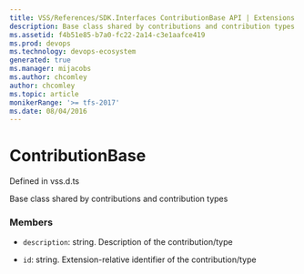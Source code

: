 ```yaml
---
title: VSS/References/SDK.Interfaces ContributionBase API | Extensions for Azure DevOps Services
description: Base class shared by contributions and contribution types
ms.assetid: f4b51e85-b7a0-fc22-2a14-c3e1aafce419
ms.prod: devops
ms.technology: devops-ecosystem
generated: true
ms.manager: mijacobs
ms.author: chcomley
author: chcomley
ms.topic: article
monikerRange: '>= tfs-2017'
ms.date: 08/04/2016
---
```


# ContributionBase

Defined in vss.d.ts


Base class shared by contributions and contribution types 

### Members

* `description`: string. Description of the contribution/type

* `id`: string. Extension-relative identifier of the contribution/type

